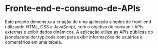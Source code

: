 # Fronte-end-e-consumo-de-APIs
Este projeto demonstra a criação de uma aplicação simples de front-end utilizando HTML, CSS e JavaScript, com o objetivo de consumir APIs externas e exibir dados dinâmicos. A aplicação utiliza as APIs públicas do jsonplaceholder.typicode.com para exibir informações de usuários e comentários em uma tabela.

